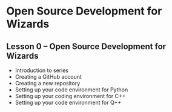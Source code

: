 # Open Source Development for Wizards

## Lesson 0 – Open Source Development for Wizards
- Introduction to series
- Creating a GitHub account
- Creating a new repository
- Setting up your code environment for Python
- Setting up your coding environment for C++
- Setting up your code environment for Q++

